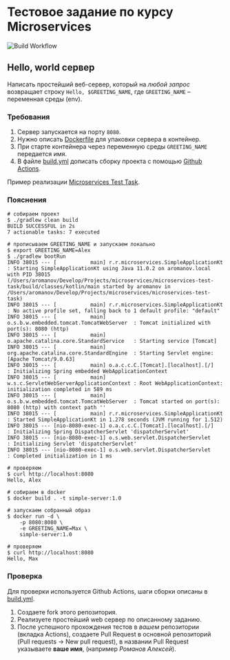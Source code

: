 # Тестовое задание по курсу Microservices

![Build Workflow](../../workflows/Build%20project/badge.svg?branch=master)

## Hello, world сервер

Написать простейший веб-сервер, который на _любой запрос_ возвращает строку `Hello, $GREETING_NAME`, где `GREETING_NAME`
– переменная среды (env).

### Требования

1. Сервер запускается на порту `8080`.
2. Нужно описать [Dockerfile](Dockerfile) для упаковки сервера в контейнер.
3. При старте контейнера через переменную среды `GREETING_NAME` передается имя.
4. В файле [build.yml](.github/workflows/build.yml) дописать сборку проекта с
   помощью [Github Actions](https://docs.github.com/en/actions).

Пример реализации [Microservices Test Task](https://github.com/Romanow/microservices-test-task-completed).

### Пояснения

```shell
# собираем проект
$ ./gradlew clean build
BUILD SUCCESSFUL in 2s
7 actionable tasks: 7 executed

# прописываем GREETING_NAME и запускаем локально
$ export GREETING_NAME=Alex   
$ ./gradlew bootRun
INFO 38015 --- [           main] r.r.microservices.SimpleApplicationKt    : Starting SimpleApplicationKt using Java 11.0.2 on aromanov.local with PID 38015 (/Users/aromanov/Develop/Projects/microservices/microservices-test-task/build/classes/kotlin/main started by aromanov in /Users/aromanov/Develop/Projects/microservices/microservices-test-task)
INFO 38015 --- [           main] r.r.microservices.SimpleApplicationKt    : No active profile set, falling back to 1 default profile: "default"
INFO 38015 --- [           main] o.s.b.w.embedded.tomcat.TomcatWebServer  : Tomcat initialized with port(s): 8080 (http)
INFO 38015 --- [           main] o.apache.catalina.core.StandardService   : Starting service [Tomcat]
INFO 38015 --- [           main] org.apache.catalina.core.StandardEngine  : Starting Servlet engine: [Apache Tomcat/9.0.63]
INFO 38015 --- [           main] o.a.c.c.C.[Tomcat].[localhost].[/]       : Initializing Spring embedded WebApplicationContext
INFO 38015 --- [           main] w.s.c.ServletWebServerApplicationContext : Root WebApplicationContext: initialization completed in 589 ms
INFO 38015 --- [           main] o.s.b.w.embedded.tomcat.TomcatWebServer  : Tomcat started on port(s): 8080 (http) with context path ''
INFO 38015 --- [           main] r.r.microservices.SimpleApplicationKt    : Started SimpleApplicationKt in 1.278 seconds (JVM running for 1.512)
INFO 38015 --- [nio-8080-exec-1] o.a.c.c.C.[Tomcat].[localhost].[/]       : Initializing Spring DispatcherServlet 'dispatcherServlet'
INFO 38015 --- [nio-8080-exec-1] o.s.web.servlet.DispatcherServlet        : Initializing Servlet 'dispatcherServlet'
INFO 38015 --- [nio-8080-exec-1] o.s.web.servlet.DispatcherServlet        : Completed initialization in 1 ms

# проверяем
$ curl http://localhost:8080
Hello, Alex

# собираем в docker
$ docker build . -t simple-server:1.0

# запускаем собранный образ
$ docker run -d \
    -p 8080:8080 \
    -e GREETING_NAME=Max \
    simple-server:1.0
    
# проверяем
$ curl http://localhost:8080
Hello, Max
```

### Проверка

Для проверки используется Github Actions, шаги сборки описаны в [build.yml](.github/workflows/build.yml).

1. Создаете fork этого репозитория.
2. Реализуете простейший web сервер по описанному заданию.
3. После успешного прохождения тестов в _вашем_ репозитории (вкладка Actions), создаете Pull Request в основной
   репозиторий (Pull requests -> New pull request), в названии Pull Request указываете **ваше имя**, (например _Романов
   Алексей_).